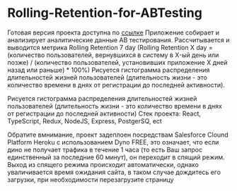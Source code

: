 # Rolling-Retention-for-ABTesting
Готовая версия проекта доступна по <a href="https://task-for-abtest.herokuapp.com/">ссылке</a> 
Приложение собирает и анализирует аналитические данные AB тестирования. Рассчитывается и выводится метрика Rolling Retention 7 day
(Rolling Retention X day = (количество пользователей, вернувшихся в систему в X-ый день или позже) / (количество пользователей, установивших приложение X дней назад или раньше) * 100%)
Рисуется гистограмма распределения длительностей жизней пользователей (длительность жизни - это количество времени в днях от регистрации до последней активности).

Рисуется гистограмма распределения длительностей жизней пользователей (длительность жизни - это количество времени в днях от регистрации до последней активности)
Стек проекта: React, TypeScript, Redux, NodeJS, Express, PostgerSQ, ect

Обратите вмнимание, проект задеплоен посредствам Salesforce Clound Platform Heroku с использованием Dyno FREE, это означает, что если дино не получает трафика в течение 1 часа (то есть Ваш запрос единственный за последние 60 минут), он переходит в спящий режим. 
Выход из спящего режима происходит автоматически, однако уваличивается время ожидания сайта, в таком случае дождитесь его загрузки, при необходимости перезагрузите страницу
